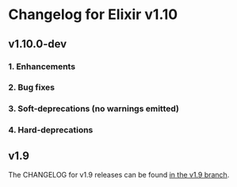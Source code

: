 # Changelog for Elixir v1.10

## v1.10.0-dev

### 1. Enhancements

### 2. Bug fixes

### 3. Soft-deprecations (no warnings emitted)

### 4. Hard-deprecations

## v1.9

The CHANGELOG for v1.9 releases can be found [in the v1.9 branch](https://github.com/elixir-lang/elixir/blob/v1.9/CHANGELOG.md).
